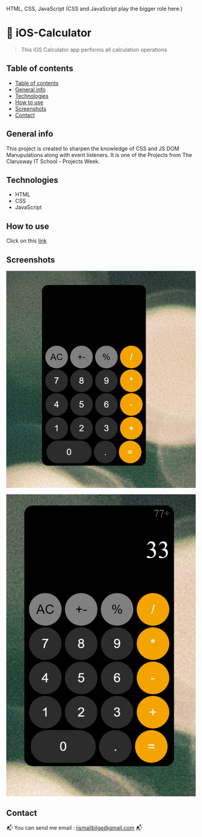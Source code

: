 HTML, CSS, JavaScript (CSS and JavaScript play the bigger role here.)
#  :iphone: iOS-Calculator 
> This iOS Calculator app performs all calculation operations

## Table of contents
  - [Table of contents](#table-of-contents)
  - [General info](#general-info)
  - [Technologies](#technologies)
  - [How to use](#how-to-use)
  - [Screenshots](#screenshots)
  - [Contact](#contact)

## General info
This project is created to sharpen the knowledge of CSS and JS DOM Manupulations along with event listeners. It is one of the Projects from The Clarusway IT School - Projects Week.

## Technologies
* HTML
* CSS
* JavaScript


## How to use
Click on this [link](https://i-bilge.github.io/iOS-Calculator/)



## Screenshots

![Example screenshot](./ReadmePhotos/1.PNG)

![Example screenshot](./ReadmePhotos/2.PNG)


## Contact
:mailbox_with_mail: You can send me email : iismailbilge@gmail.com :mailbox_with_mail:
